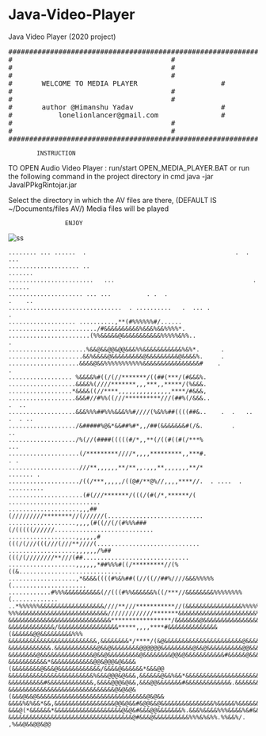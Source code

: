 # Java-Video-Player
Java Video Player (2020 project)
<pre>
############################################################################
#									   #
#									   #
#									   #
#		WELCOME TO MEDIA PLAYER					   #
#									   #
#									   #
#		author @Himanshu Yadav					   #
#			lonelionlancer@gmail.com			   #
#									   #
#									   #
############################################################################
</pre>
			INSTRUCTION

TO OPEN Audio Video Player	:	run/start OPEN_MEDIA_PLAYER.BAT
				or run the following command in the project directory in cmd
			java -jar JavaIPPkgRintojar.jar


Select the directory in which the AV files are there, 
		(DEFAULT IS ~/Documents/files AV/)
	Media files will be played

					ENJOY
          
          
![ss](https://user-images.githubusercontent.com/54714942/124591883-74176a00-de7a-11eb-9214-39b767b3e5e4.png)



~~~~~~~~~~~~~~~~~~~~~~~~~~~~~~~~~~~~~~~~~~~~~~~~~~~~~~~~~~~~~~~~~~~~~~~~~~~~~~~~
........ ... ......  .                                          .  .         ...
.................... ..                                                  .......
........................   ...                                       .    ......
..................... ... ...          . .  .                            .    ..
................................  . ..........   .  ... .                      .
................... ..........,**(#%%%%%%#/......                               
........................./#&&&&&&&&&&%&&&%&&%%%%*.                              
.......................(%%&&&&&@&&&&&&&&&&&%%%%%&%%..                         . 
......................%&&@&&@@&@@&&&%%&&&&&&&&&&&%&%*.      .                   
.....................&&%&&&&@&&&&&&&&&@&&&&&&&&&@&&&&%.     .                   
....................&&&&@&&%%%%%%%%%%%&&&&&&&&&&&&&&&&#    .            .       
.................. %&&&&%#((/(//*******/((##(***/(#&&&%.                        
...................&&&&%(////*******,,,***,,*****/(%&&&.                        
..................*&&&&((//****,,,,,,,,,,,,,,,****/#&&&,                        
...................&&&#//#%%((///**********///(##%(/&&&..               .  ..   
...................&&&%%%##%%%&&&%%#////(%&%%##((((##&..    .  .   ..    .  . ..
.................../&#####%@&*&&##%#*,,/##(&&&&&&&#(/&.        .             .. 
.................../%(//(####(((((#/*,,**(/((#((#(/***%                     ... 
....................(/*********////*,,,,*********,,***#.                     . .
....................///**,,,,,,**/**,,.,,,**,,,,,,,**/*                ....... .
..................../((/***,,,,,/((@#/**@%//,,,,****//.  . ....  .    ..........
.....................(#(///*******/(((/(#(/*,******/( ..........................
....................,,,##(/////////********//(//////(...........................
...................,,,,(#((//(/(#%%%###(/(((((//////............................
...................,,,,,,#(((/(///(((///(///**////(.............................
...................,,,,,,/%##(((/(////////**///(##..............................
...................,,,,,,*##%%%#((/*********//(%((&.............................
...................,*&&&&((((#%&%##((//((//##%////&&&%%%%%(.....................
............#%%%&&&&&&&&&&(//(((#%%&&&&&&%((/***//&&&&&&&&%%%%%%%%(.............
..*%%%%%%&&&&&&&&&&&&&&&&&&////**///***********//(&&&&&&&&&&&&&&&&%%%%%%%%%%#%&%
%%%&&&&&&&&&&&&&&&&&&&&&&&&&/////////////*******&&&&&&&&&&&&&&&&&&&&&&%&%%%%%%%%
&&&&&&&&&&&&&&&&&&&&&&&&&&&&&*****************/&&&&&&&@&&&&&&&&&&&&&&&&&&&&&%%%%
&&&&&&&&&&&&&/&&&&&&&&&&&&&&&&&*****,,,,****#&&&&&&&&&&&&&&(&&&&&&@@&&&&&&&&&%%%
&&&&&&&&&&&&&&&&&&&&&&&&&,&&&&&&&&*/****/(&@&&&&&&&&&&&&&&&&&&&&&&@&&&&&&@&&&&&&
&&&&&&&&&&&&.&&&&&&&&&&&&@&&@&&&&&&&&@@@@@@&&&&&&&&&@&&@&&&&&&&&&&@@&&&&&@&&&&&&
&&&&&&&&@&&&&&&&&&&&&&&&@&&@&&&&&&&&&@&&&&&&&&@@&@&&&&&&&&&&&#&&&&&@&&&&&&&@&&&&
&&&&&&&&&&&*&&&&&&&&&&&&@@&@@@&@&&&&(&&&&&&&&@&&&@&&&&&&&&&&&&/&&&&@&&&&&&*&&&@@
&&&&&&&&&&&&&&&&&&&&&&&&%&&&@@@&@&&&,&&&&&&@&&%&&*&&&&&&&&&&&&&&&&&&&&&&&&&&&&&&
&&&&&&&&&&#&&&&&&&&&&&&&,&&&&@@@&@&&,&&&@@&&&&&&&#&&&&&&&&&&&&&.&&&&&&&&&@&&&@@&
&&&&&&&&&&&&&&&&&&&&&&&&&&&&&&@&@&@&(&&&@&&@&&&&&&&&&&&&&&&&&&&&&&&&&&&&&&&@&@&&
&&&&%&%&&*&&,&&&&&&&&&&&&&&&&&@@&@&&#&@@&&@&&&&&&&&&&&&&&&%&&&&&%&&&&&&&&@&&@@&&
&&&@(*&&&&&&*&&&&&&&&&&&&&&&&&&&@&@&#&&&@@&&&&&&&%.&&&%&&&&%%%&&&&%&#&&&&@&@@&&&
&&&&&&&&&&&&&&&&&&&&&&&&&&&&&&&&&&&@#&&&@&&&&&&&&&&%%%&%&%%.%%&&%/. ,%&&@&&@@&@@
~~~~~~~~~~~~~~~~~~~~~~~~~~~~~~~~~~~~~~~~~~~~~~~~~~~~~~~~~~~~~~~~~~~~~~~~~~~~~~~~
